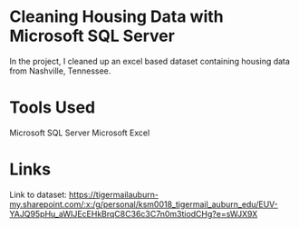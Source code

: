 # Cleaning Housing Data with Microsoft SQL Server

In the project, I cleaned up an excel based dataset containing housing data from Nashville, Tennessee. 

# Tools Used

Microsoft SQL Server
Microsoft Excel

# Links

Link to dataset: https://tigermailauburn-my.sharepoint.com/:x:/g/personal/ksm0018_tigermail_auburn_edu/EUV-YAJQ95pHu_aWIJEcEHkBrqC8C36c3C7n0m3tiodCHg?e=sWJX9X
